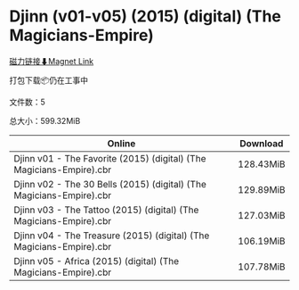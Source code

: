 # Djinn (v01-v05) (2015) (digital) (The Magicians-Empire)

[磁力链接⬇Magnet Link](magnet:?xt=urn:btih:b0d4b22a49b7f74b7f89645aeef32de376195815&dn=Djinn%20%28v01-v05%29%20%282015%29%20%28digital%29%20%28The%20Magicians-Empire%29)

打包下载📦仍在工事中

文件数：5

总大小：599.32MiB

Online | Download
--- | ---
Djinn v01 - The Favorite (2015) (digital) (The Magicians-Empire).cbr | 128.43MiB
Djinn v02 - The 30 Bells (2015) (digital) (The Magicians-Empire).cbr | 129.89MiB
Djinn v03 - The Tattoo (2015) (digital) (The Magicians-Empire).cbr | 127.03MiB
Djinn v04 - The Treasure (2015) (digital) (The Magicians-Empire).cbr | 106.19MiB
Djinn v05 - Africa (2015) (digital) (The Magicians-Empire).cbr | 107.78MiB